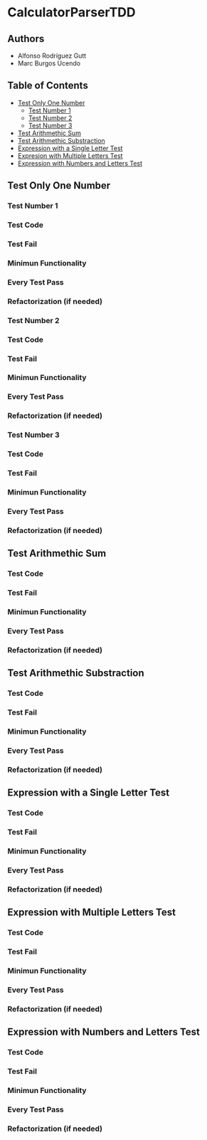 # CalculatorParserTDD

## Authors
- Alfonso Rodríguez Gutt
- Marc Burgos Ucendo

## Table of Contents
- [Test Only One Number](#test-only-one-number)
  - [Test Number 1](#test-number-1)
  - [Test Number 2](#test-number-2)
  - [Test Number 3](#test-number-3) 
- [Test Arithmethic Sum](#test-arithmethic-sum)
- [Test Arithmethic Substraction](#test-arithmethic-substraction)
- [Expression with a Single Letter Test](#expression-with-a-single-letter-test)
- [Expresion with Multiple Letters Test](#expression-with-multiple-letters-test)
- [Expression with Numbers and Letters Test](#expression-with-numbers-and-letters-test)

## Test Only One Number

### Test Number 1

### Test Code

### Test Fail

### Minimun Functionality

### Every Test Pass

### Refactorization (if needed)

### Test Number 2

### Test Code

### Test Fail

### Minimun Functionality

### Every Test Pass

### Refactorization (if needed)

### Test Number 3

### Test Code

### Test Fail

### Minimun Functionality

### Every Test Pass

### Refactorization (if needed)

## Test Arithmethic Sum

### Test Code

### Test Fail

### Minimun Functionality

### Every Test Pass

### Refactorization (if needed)

## Test Arithmethic Substraction

### Test Code

### Test Fail

### Minimun Functionality

### Every Test Pass

### Refactorization (if needed)

## Expression with a Single Letter Test

### Test Code

### Test Fail

### Minimun Functionality

### Every Test Pass

### Refactorization (if needed)

## Expression with Multiple Letters Test

### Test Code

### Test Fail

### Minimun Functionality

### Every Test Pass

### Refactorization (if needed)

## Expression with Numbers and Letters Test

### Test Code

### Test Fail

### Minimun Functionality

### Every Test Pass

### Refactorization (if needed)
